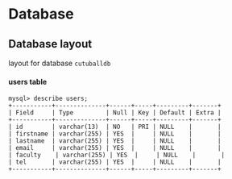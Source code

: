 Database
====================

## Database layout

layout for database `cutuballdb`

#### users table

```
mysql> describe users;
+-----------+--------------+------+-----+---------+-------+
| Field     | Type         | Null | Key | Default | Extra |
+-----------+--------------+------+-----+---------+-------+
| id        | varchar(13)  | NO   | PRI | NULL    |       |
| firstname | varchar(255) | YES  |     | NULL    |       |
| lastname  | varchar(255) | YES  |     | NULL    |       |
| email     | varchar(255) | YES  |     | NULL    |       |
| faculty    | varchar(255) | YES  |     | NULL    |       |
| tel       | varchar(255) | YES  |     | NULL    |       |
+-----------+--------------+------+-----+---------+-------+
```

